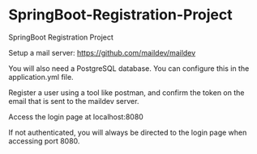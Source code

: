 # SpringBoot-Registration-Project
SpringBoot Registration Project

Setup a mail server:
https://github.com/maildev/maildev

You will also need a PostgreSQL database. You can configure this in the application.yml file.

Register a user using a tool like postman, and confirm the token on the email that is sent to the maildev server.

Access the login page at localhost:8080

If not authenticated, you will always be directed to the login page when accessing port 8080.
